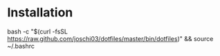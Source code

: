 Installation
============

bash -c "$(curl -fsSL https://raw.github.com/joschi03/dotfiles/master/bin/dotfiles)" && source ~/.bashrc
